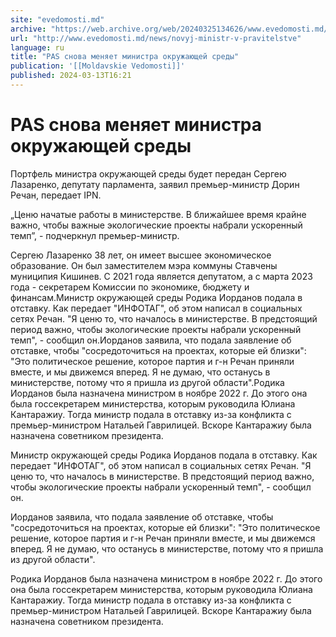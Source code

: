 ```yaml
---
site: "evedomosti.md"
archive: "https://web.archive.org/web/20240325134626/www.evedomosti.md/news/novyj-ministr-v-pravitelstve"
url: "http://www.evedomosti.md/news/novyj-ministr-v-pravitelstve"
language: ru
title: "PAS снова меняет министра окружающей среды"
publication: '[[Moldavskie Vedomosti]]'
published: 2024-03-13T16:21
---
```


# PAS снова меняет министра окружающей среды

Портфель министра окружающей среды будет передан Сергею Лазаренко, депутату парламента, заявил премьер-министр Дорин Речан, передает IPN.

„Ценю начатые работы в министерстве. В ближайшее время крайне важно, чтобы важные экологические проекты набрали ускоренный темп”, - подчеркнул премьер-министр.

Сергею Лазаренко 38 лет, он имеет высшее экономическое образование. Он был заместителем мэра коммуны Ставчены муниципия Кишинев. С 2021 года является депутатом, а с марта 2023 года - секретарем Комиссии по экономике, бюджету и финансам.Министр окружающей среды Родика Иорданов подала в отставку. Как передает "ИНФОТАГ", об этом написал в социальных сетях Речан. "Я ценю то, что началось в министерстве. В предстоящий период важно, чтобы экологические проекты набрали ускоренный темп", - сообщил он.Иорданов заявила, что подала заявление об отставке, чтобы "сосредоточиться на проектах, которые ей близки": "Это политическое решение, которое партия и г-н Речан приняли вместе, и мы движемся вперед. Я не думаю, что останусь в министерстве, потому что я пришла из другой области".Родика Иорданов была назначена министром в ноябре 2022 г. До этого она была госсекретарем министерства, которым руководила Юлиана Кантаражиу. Тогда министр подала в отставку из-за конфликта с премьер-министром Натальей Гаврилицей. Вскоре Кантаражиу была назначена советником президента.

Министр окружающей среды Родика Иорданов подала в отставку. Как передает "ИНФОТАГ", об этом написал в социальных сетях Речан. "Я ценю то, что началось в министерстве. В предстоящий период важно, чтобы экологические проекты набрали ускоренный темп", - сообщил он.

Иорданов заявила, что подала заявление об отставке, чтобы "сосредоточиться на проектах, которые ей близки": "Это политическое решение, которое партия и г-н Речан приняли вместе, и мы движемся вперед. Я не думаю, что останусь в министерстве, потому что я пришла из другой области".

Родика Иорданов была назначена министром в ноябре 2022 г. До этого она была госсекретарем министерства, которым руководила Юлиана Кантаражиу. Тогда министр подала в отставку из-за конфликта с премьер-министром Натальей Гаврилицей. Вскоре Кантаражиу была назначена советником президента.